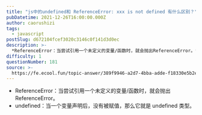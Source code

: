 ```yaml
---
title: "js中的undefined和 ReferenceError: xxx is not defined 有什么区别？"
pubDatetime: 2021-12-26T16:00:00.000Z
author: caorushizi
tags:
  - javascript
postSlug: d672104fcef3020c3146c0f141d3d0ec
description: >-
  *ReferenceError：当尝试引用一个未定义的变量/函数时，就会抛出ReferenceError。*undefined：当一个变量声明后，没有被赋值，那么它就是undefined类型。
difficulty: 1
questionNumber: 181
source: >-
  https://fe.ecool.fun/topic-answer/389f9946-a2d7-4bba-adde-f18330e5b2e4?orderBy=updateTime&order=desc&tagId=10
---
```


- ReferenceError：当尝试引用一个未定义的变量/函数时，就会抛出 ReferenceError。
- undefined：当一个变量声明后，没有被赋值，那么它就是 undefined 类型。
